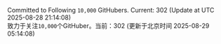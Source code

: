 Committed to Following `10,000` GitHubers. Current: <!-- FOLLOWING_COUNT -->302<!-- FOLLOWING_COUNT --> (Update at UTC <!-- LAST_UPDATED -->2025-08-28 21:14:08<!-- LAST_UPDATED -->)<br>
致力于关注`10,000`个GitHuber。当前：<!-- FOLLOWING_COUNT -->302<!-- FOLLOWING_COUNT --> (更新于北京时间 <!-- LAST_UPDATED_CST -->2025-08-29 05:14:08<!-- LAST_UPDATED_CST -->)

